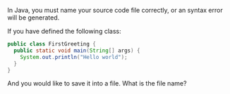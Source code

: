 In Java, you must name your source code file correctly, or an syntax error will be generated.

If you have defined the following class:

```java
public class FirstGreeting {
  public static void main(String[] args) {
    System.out.println("Hello world");
  }
}
```

And you would like to save it into a file. What is the file name?